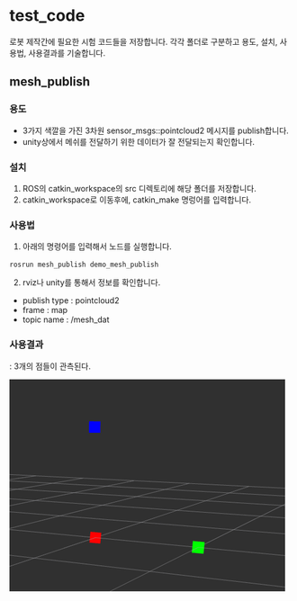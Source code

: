 # test_code

로봇 제작간에 필요한 시험 코드들을 저장합니다. 각각 폴더로 구분하고 용도, 설치, 사용법, 사용결과를 기술합니다.

## mesh_publish 
### 용도 
- 3가지 색깔을 가진 3차원 sensor_msgs::pointcloud2 메시지를 publish합니다.
- unity상에서 메쉬를 전달하기 위한 데이터가 잘 전달되는지 확인합니다.

### 설치
1. ROS의 catkin_workspace의 src 디렉토리에 해당 폴더를 저장합니다. 
2. catkin_workspace로 이동후에, catkin_make 명렁어를 입력합니다.

### 사용법
1. 아래의 명령어를 입력해서 노드를 실행합니다.
```
rosrun mesh_publish demo_mesh_publish
```

2. rviz나 unity를 통해서 정보를 확인합니다. 
- publish type : pointcloud2
- frame : map
- topic name : /mesh_dat 

### 사용결과
: 3개의 점들이 관측된다.

![rviz_pointcloud3](./imgs/mesh_publish.png)
